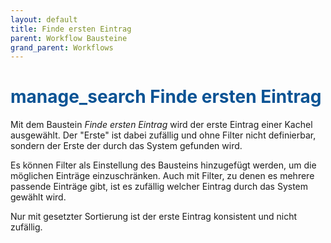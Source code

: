 ```yaml
---
layout: default
title: Finde ersten Eintrag
parent: Workflow Bausteine
grand_parent: Workflows
---
```


# <span style="color:#0b5394"><span class="material-icons">manage_search</span> **Finde ersten Eintrag**</span>

Mit dem Baustein *Finde ersten Eintrag* wird der erste Eintrag einer Kachel ausgewählt.
Der "Erste" ist dabei zufällig und ohne Filter nicht definierbar, sondern der Erste der durch das System gefunden wird.

Es können Filter als Einstellung des Bausteins hinzugefügt werden, um die möglichen Einträge einzuschränken.
Auch mit Filter, zu denen es mehrere passende Einträge gibt, ist es zufällig welcher Eintrag durch das System gewählt wird.

Nur mit gesetzter Sortierung ist der erste Eintrag konsistent und nicht zufällig.